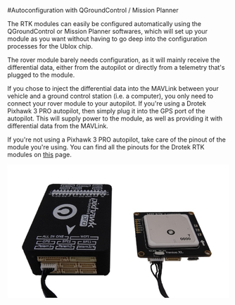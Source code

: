 #Autoconfiguration with QGroundControl / Mission Planner

The RTK modules can easily be configured automatically using the QGroundControl or Mission Planner softwares, which will set up your module as you want without having to go deep into the configuration processes for the Ublox chip.

The rover module barely needs configuration, as it will mainly receive the differential data, either from the autopilot or directly from a telemetry that's plugged to the module.

If you chose to inject the differential data into the MAVLink between your vehicle and a ground control station (i.e. a computer), you only need to connect your rover module to your autopilot. If you're using a Drotek Pixhawk 3 PRO autopilot, then simply plug it into the GPS port of the autopilot. This will supply power to the module, as well as providing it with differential data from the MAVLink.

If you're not using a Pixhawk 3 PRO autopilot, take care of the pinout of the module you're using. You can find all the pinouts for the Drotek RTK modules on [this](https://valentinipanini.gitbooks.io/doc-rtk/content/rtkmodules/table.html) page.

<p align="center">
  <img src="./images/co.jpg?raw=true" alt="Pixhawk XL Connect"/>
</p>
















